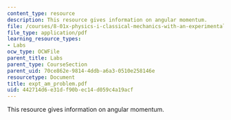 ```yaml
---
content_type: resource
description: This resource gives information on angular momentum.
file: /courses/8-01x-physics-i-classical-mechanics-with-an-experimental-focus-fall-2002/442714d6e31df90bec14d059c4a19acf_expt_am_problem.pdf
file_type: application/pdf
learning_resource_types:
- Labs
ocw_type: OCWFile
parent_title: Labs
parent_type: CourseSection
parent_uid: 70ce862e-9814-4ddb-a6a3-0510e258146e
resourcetype: Document
title: expt_am_problem.pdf
uid: 442714d6-e31d-f90b-ec14-d059c4a19acf
---
```

This resource gives information on angular momentum.

